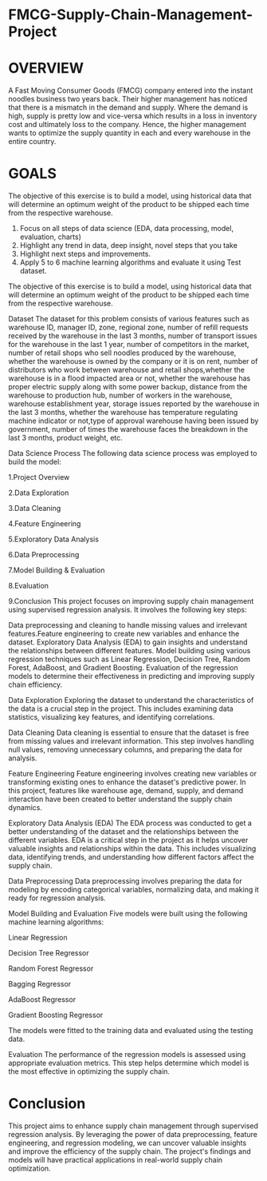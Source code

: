 # FMCG-Supply-Chain-Management-Project

# OVERVIEW

A Fast Moving Consumer Goods (FMCG) company entered into the instant noodles business two
years back. Their higher management has noticed that there is a mismatch in the demand and
supply. Where the demand is high, supply is pretty low and vice-versa which results in a loss in
inventory cost and ultimately loss to the company. Hence, the higher management wants to
optimize the supply quantity in each and every warehouse in the entire country.

# GOALS

The objective of this exercise is to build a model, using historical data that will determine an
optimum weight of the product to be shipped each time from the respective warehouse.
1. Focus on all steps of data science (EDA, data processing, model, evaluation, charts)
2. Highlight any trend in data, deep insight, novel steps that you take
3. Highlight next steps and improvements.
4. Apply 5 to 6 machine learning algorithms and evaluate it using Test dataset.

The objective of this exercise is to build a model, using historical data that will determine an optimum weight of the product to be shipped each time from the respective warehouse.

Dataset The dataset for this problem consists of various features such as warehouse ID, manager ID, zone, regional zone, number of refill requests received by the warehouse in the last 3 months, number of transport issues for the warehouse in the last 1 year, number of competitors in the market, number of retail shops who sell noodles produced by the warehouse, whether the warehouse is owned by the company or it is on rent, number of distributors who work between warehouse and retail shops,whether the warehouse is in a flood impacted area or not, whether the warehouse has proper electric supply along with some power backup, distance from the warehouse to production hub, number of workers in the warehouse, warehouse establishment year, storage issues reported by the warehouse in the last 3 months, whether the warehouse has temperature regulating machine indicator or not,type of approval warehouse having been issued by government, number of times the warehouse faces the breakdown in the last 3 months, product weight, etc.

Data Science Process The following data science process was employed to build the model:

1.Project Overview

2.Data Exploration

3.Data Cleaning

4.Feature Engineering

5.Exploratory Data Analysis

6.Data Preprocessing

7.Model Building & Evaluation

8.Evaluation

9.Conclusion This project focuses on improving supply chain management using supervised regression analysis. It involves the following key steps:

Data preprocessing and cleaning to handle missing values and irrelevant features.Feature engineering to create new variables and enhance the dataset. Exploratory Data Analysis (EDA) to gain insights and understand the relationships between different features. Model building using various regression techniques such as Linear Regression, Decision Tree, Random Forest, AdaBoost, and Gradient Boosting. Evaluation of the regression models to determine their effectiveness in predicting and improving supply chain efficiency.

Data Exploration Exploring the dataset to understand the characteristics of the data is a crucial step in the project. This includes examining data statistics, visualizing key features, and identifying correlations.

Data Cleaning Data cleaning is essential to ensure that the dataset is free from missing values and irrelevant information. This step involves handling null values, removing unnecessary columns, and preparing the data for analysis.

Feature Engineering Feature engineering involves creating new variables or transforming existing ones to enhance the dataset's predictive power. In this project, features like warehouse age, demand, supply, and demand interaction have been created to better understand the supply chain dynamics.

Exploratory Data Analysis (EDA) The EDA process was conducted to get a better understanding of the dataset and the relationships between the different variables. EDA is a critical step in the project as it helps uncover valuable insights and relationships within the data. This includes visualizing data, identifying trends, and understanding how different factors affect the supply chain.

Data Preprocessing Data preprocessing involves preparing the data for modeling by encoding categorical variables, normalizing data, and making it ready for regression analysis.

Model Building and Evaluation Five models were built using the following machine learning algorithms:

Linear Regression

Decision Tree Regressor

Random Forest Regressor

Bagging Regressor

AdaBoost Regressor

Gradient Boosting Regressor

The models were fitted to the training data and evaluated using the testing data.

Evaluation The performance of the regression models is assessed using appropriate evaluation metrics. This step helps determine which model is the most effective in optimizing the supply chain.



# Conclusion 
This project aims to enhance supply chain management through supervised regression analysis. By leveraging the power of data preprocessing, feature engineering, and regression modeling, we can uncover valuable insights and improve the efficiency of the supply chain. The project's findings and models will have practical applications in real-world supply chain optimization.
